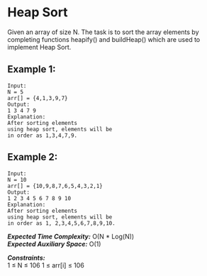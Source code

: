 # Heap Sort

Given an array of size N. The task is to sort the array elements by completing functions heapify() and buildHeap() which are used to implement Heap Sort.

## Example 1:

```
Input:
N = 5
arr[] = {4,1,3,9,7}
Output:
1 3 4 7 9
Explanation:
After sorting elements
using heap sort, elements will be
in order as 1,3,4,7,9.
```

## Example 2:

```
Input:
N = 10
arr[] = {10,9,8,7,6,5,4,3,2,1}
Output:
1 2 3 4 5 6 7 8 9 10
Explanation:
After sorting elements
using heap sort, elements will be
in order as 1, 2,3,4,5,6,7,8,9,10.
```

**_Expected Time Complexity:_** O(N \* Log(N))<br/>
**_Expected Auxiliary Space:_** O(1)

**_Constraints:_**<br/>
1 ≤ N ≤ 106
1 ≤ arr[i] ≤ 106
